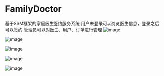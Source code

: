 # FamilyDoctor
基于SSM框架的家庭医生签约服务系统
用户未登录可以浏览医生信息，登录之后可以签约
管理员可以对医生、用户、订单进行管理
![image](https://user-images.githubusercontent.com/74703444/209899314-59e10906-7e73-49b2-99be-7cb46a2b9d31.png)

![image](https://user-images.githubusercontent.com/74703444/209899327-df1de154-afae-424b-906c-8cfee386507d.png)

![image](https://user-images.githubusercontent.com/74703444/209899343-606d0ab8-d862-43ad-b15c-c719bc4ea5e6.png)

![image](https://user-images.githubusercontent.com/74703444/209899407-87129f98-ec5f-4b06-8e5f-6b32c1736446.png)

![image](https://user-images.githubusercontent.com/74703444/209899424-f9fb1005-bd6f-49bc-929e-71fbb888b0ef.png)
